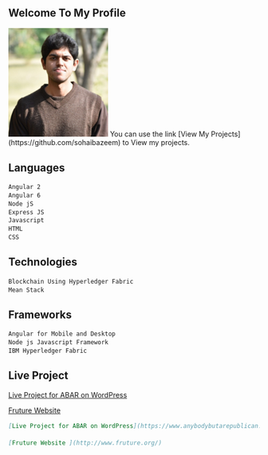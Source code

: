 ## Welcome To My Profile
<img src="https://github.com/sohaibazeem/SohaibAzeem/blob/master/images/SquarePic_20190407_23530027%20(1).jpg" width=200>
You can use the link [View My Projects](https://github.com/sohaibazeem) to View my projects.

## Languages
```markdown
Angular 2 
Angular 6
Node jS
Express JS
Javascript
HTML
CSS
```

## Technologies
```markdown
Blockchain Using Hyperledger Fabric
Mean Stack
```

## Frameworks
```markdown
Angular for Mobile and Desktop
Node js Javascript Framework
IBM Hyperledger Fabric
```

## Live Project

[Live Project for ABAR on WordPress](https://www.anybodybutarepublican.com/)

[Fruture Website ](http://www.fruture.org/)

```markdown
[Live Project for ABAR on WordPress](https://www.anybodybutarepublican.com/)

[Fruture Website ](http://www.fruture.org/)

```

